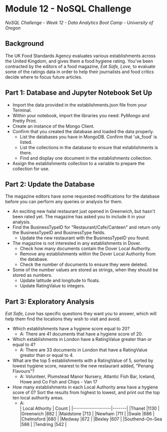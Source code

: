# Module 12 - NoSQL Challenge
*NoSQL Challenge - Week 12 - Data Analytics Boot Camp - University of Oregon*

## Background
The UK Food Standards Agency evaluates various establishments across the United Kingdom, and gives them a food hygiene rating. You've been contracted by the editors of a food magazine, *Eat Safe, Love*, to evaluate some of the ratings data in order to help their journalists and food critics decide where to focus future articles.

## Part 1:  Database and Jupyter Notebook Set Up

- Import the data provided in the establishments.json file from your Terminal. 
- Within your notebook, import the libraries you need: PyMongo and Pretty Print.
- Create an instance of the Mongo Client.
- Confirm that you created the database and loaded the data properly.
    - List the databases you have in MongoDB. Confirm that 'uk_food' is listed.
    - List the collections in the database to ensure that establishments is there.
    - Find and display one document in the establishments collection.
- Assign the establishments collection to a variable to prepare the collection for use.

## Part 2:  Update the Database
The magazine editors have some requested modifications for the database before you can perform any queries or analysis for them.

- An exciting new halal restaurant just opened in Greenwich, but hasn't been rated yet. The magazine has asked you to include it in your analysis.
- Find the BusinessTypeID for "Restaurant/Cafe/Canteen" and return only the BusinessTypeID and BusinessType fields.
    - Update the new restaurant with the BusinessTypeID you found.
- The magazine is not interested in any establishments in Dover.
    - Check how many documents contain the Dover Local Authority. 
    - Remove any establishments within the Dover Local Authority from the database.
    - Check the number of documents to ensure they were deleted.
- Some of the number values are stored as strings, when they should be stored as numbers.
    - Update latitude and longitude to floats.
    - Update RatingValue to integers.

## Part 3: Exploratory Analysis
*Eat Safe, Love* has specific questions they want you to answer, which will help them find the locations they wish to visit and avoid.

- Which establishments have a hygiene score equal to 20?
    - A:  There are 41 documents that have a hygiene score of 20.
- Which establishments in London have a RatingValue greater than or equal to 4?
    - A:  There are 33 documents in London that have a RatingValue greator than or equal to 4.
- What are the top 5 establishments with a RatingValue of 5, sorted by lowest hygiene score, nearest to the new restaurant added, "Penang Flavours"?
    - A:  Volunteer, Plumstead Manor Nursery, Atlantic Fish Bar, Iceland, Howe and Co Fish and Chips - Van 17
- How many establishments in each Local Authority area have a hygiene score of 0? Sort the results from highest to lowest, and print out the top ten local authority areas.
    - A:  
| Local Athority    | Count |
|-------------------|-------|
|Thanet	            |1130   |
|Greenwich	        |882    |
|Maidstone	        |713    |
|Newham	            |711    |
|Swale	            |686    |
|Chelmsford	        |680    |
|Medway	            |672    |
|Bexley	            |607    |
|Southend-On-Sea    |586    |
|Tendring	        |542    |